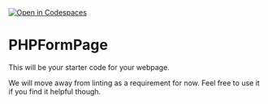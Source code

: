 [![Open in Codespaces](https://classroom.github.com/assets/launch-codespace-f4981d0f882b2a3f0472912d15f9806d57e124e0fc890972558857b51b24a6f9.svg)](https://classroom.github.com/open-in-codespaces?assignment_repo_id=10294543)
# PHPFormPage

This will be your starter code for your webpage.

We will move away from linting as a requirement for now.  Feel free to use it if you find it helpful though.
